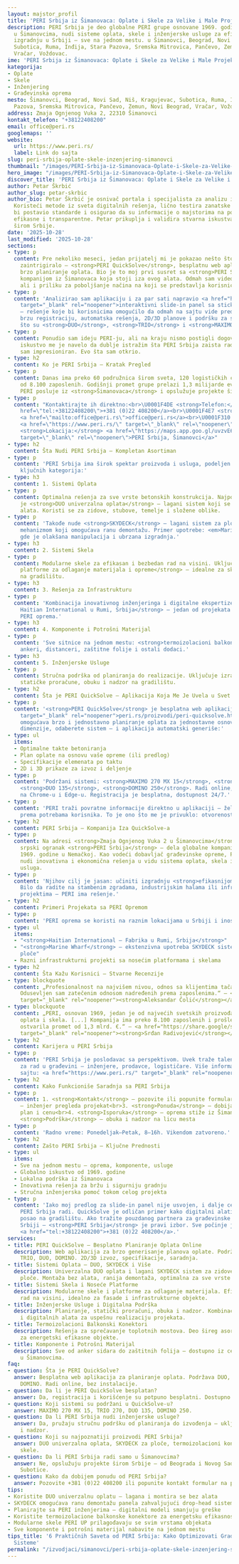 ```yaml
---
layout: majstor_profil
title: 'PERI Srbija iz Šimanovaca: Oplate i Skele za Velike i Male Projekte'
description: PERI Srbija je deo globalne PERI grupe osnovane 1969. godine. Sa sedištem
  u Šimanovcima, nudi sisteme oplata, skele i inženjerske usluge za efikasniju i bezbedniju
  izgradnju u Srbiji – sve na jednom mestu. u Šimanovci, Beograd, Novi Sad, Niš, Kragujevac,
  Subotica, Ruma, Inđija, Stara Pazova, Sremska Mitrovica, Pančevo, Zemun, Novi Beograd,
  Vračar, Voždovac.
ime: 'PERI Srbija iz Šimanovaca: Oplate i Skele za Velike i Male Projekte'
kategorija:
- Oplate
- Skele
- Inženjering
- Građevinska oprema
mesto: Šimanovci, Beograd, Novi Sad, Niš, Kragujevac, Subotica, Ruma, Inđija, Stara
  Pazova, Sremska Mitrovica, Pančevo, Zemun, Novi Beograd, Vračar, Voždovac
address: Zmaja Ognjenog Vuka 2, 22310 Šimanovci
kontakt_telefon: "+38122408200"
email: office@peri.rs
googlemaps: ''
website:
  url: https://www.peri.rs/
  label: Link do sajta
slug: peri-srbija-oplate-skele-inzenjering-simanovci
thumbnail: "/images/PERI-Srbija-iz-Simanovaca-Oplate-i-Skele-za-Velike-i-Male-Projekte.webp"
hero_image: "/images/PERI-Srbija-iz-Simanovaca-Oplate-i-Skele-za-Velike-i-Male-Projekte.webp"
discover_title: 'PERI Srbija iz Šimanovaca: Oplate i Skele za Velike i Male Projekte'
author: Petar Škrbić
author_slug: petar-skrbic
author_bio: Petar Škrbić je osnivač portala i specijalista za analizu i proveru kvaliteta.
  Koristeći metode iz sveta digitalnih rešenja, lično testira zanatske usluge kako
  bi postavio standarde i osigurao da su informacije o majstorima na portalu pouzdane,
  efikasne i transparentne. Petar prikuplja i validira stvarna iskustva korisnika
  širom Srbije.
date: '2025-10-28'
last_modified: '2025-10-28'
sections:
- type: p
  content: Pre nekoliko meseci, jedan prijatelj mi je pokazao nešto što me je odmah
    zaintrigiralo – <strong>PERI QuickSolve</strong>, besplatnu web aplikaciju za
    brzo planiranje oplata. Bio je to moj prvi susret sa <strong>PERI Srbija</strong>,
    kompanijom iz Šimanovaca koja stoji iza ovog alata. Odmah sam video potencijal,
    ali i priliku za poboljšanje načina na koji se predstavlja korisnicima.
- type: p
  content: 'Analizirao sam aplikaciju i za par sati napravio <a href="https://notoolsnocraft.github.io/PERI-Quicksolve-Slide-In-Panel-Widget-Demo/"
    target="_blank" rel="noopener">interaktivni slide-in panel sa sticky dugmetom</a>
    – rešenje koje bi korisnicima omogućilo da odmah na sajtu vide prednosti QuickSolve-a:
    brzu registraciju, automatska rešenja, 2D/3D planove i podršku za sisteme kao
    što su <strong>DUO</strong>, <strong>TRIO</strong> i <strong>MAXIMO</strong>.'
- type: p
  content: Ponudio sam ideju PERI-ju, ali na kraju nismo postigli dogovor. Ipak, to
    iskustvo me je navelo da dublje istražim šta PERI Srbija zaista radi – i ostao
    sam impresioniran. Evo šta sam otkrio.
- type: h2
  content: Ko je PERI Srbija – Kratak Pregled
- type: p
  content: Danas ima preko 60 podružnica širom sveta, 120 logističkih centara i više
    od 8.100 zaposlenih. Godišnji promet grupe prelazi 1,3 milijarde evra. U Srbiji,
    PERI posluje iz <strong>Šimanovaca</strong> i opslužuje projekte širom zemlje.
- type: p
  content: "Kontaktirajte ih direktno:<br>\U0001F4DE <strong>Telefon:</strong> <a
    href=\"tel:+38122408200\">+381 (0)22 408200</a><br>\U0001F4E7 <strong>Email:</strong>
    <a href=\"mailto:office@peri.rs\">office@peri.rs</a><br>\U0001F310 <strong>Veb-sajt:</strong>
    <a href=\"https://www.peri.rs/\" target=\"_blank\" rel=\"noopener\">peri.rs</a><br>\U0001F4CD
    <strong>Lokacija:</strong> <a href=\"https://maps.app.goo.gl/uvzvE6ycjwpv2VbJ8\"
    target=\"_blank\" rel=\"noopener\">PERI Srbija, Šimanovci</a>"
- type: h2
  content: Šta Nudi PERI Srbija – Kompletan Asortiman
- type: p
  content: 'PERI Srbija ima širok spektar proizvoda i usluga, podeljen u nekoliko
    ključnih kategorija:'
- type: h3
  content: 1. Sistemi Oplata
- type: p
  content: Optimalna rešenja za sve vrste betonskih konstrukcija. Najpoznatiji proizvod
    je <strong>DUO univerzalna oplata</strong> – lagani sistem koji se montira bez
    alata. Koristi se za zidove, stubove, temelje i složene oblike.
- type: p
  content: 'Takođe nude <strong>SKYDECK</strong> – lagani sistem za ploče sa drop-head
    mehanizmom koji omogućava ranu demontažu. Primer upotrebe: <em>Marine Wharf projekat</em>
    gde je olakšana manipulacija i ubrzana izgradnja.'
- type: h3
  content: 2. Sistemi Skela
- type: p
  content: Modularne skele za efikasan i bezbedan rad na visini. Uključuju <strong>noseće
    platforme za odlaganje materijala i opreme</strong> – idealne za skladištenje
    na gradilištu.
- type: h3
  content: 3. Rešenja za Infrastrukturu
- type: p
  content: 'Kombinacija inovativnog inženjeringa i digitalne ekspertize. Primer: <strong>fabrika
    Haitian International u Rumi, Srbija</strong> – jedan od projekata gde je korišćena
    PERI oprema.'
- type: h3
  content: 4. Komponente i Potrošni Materijal
- type: p
  content: 'Sve sitnice na jednom mestu: <strong>termoizolacioni balkonski konektori</strong>,
    ankeri, distanceri, zaštitne folije i ostali dodaci.'
- type: h3
  content: 5. Inženjerske Usluge
- type: p
  content: Stručna podrška od planiranja do realizacije. Uključuje izradu planova,
    statičke proračune, obuku i nadzor na gradilištu.
- type: h2
  content: Šta je PERI QuickSolve – Aplikacija Koja Me Je Uvela u Svet PERI-ja
- type: p
  content: '<strong>PERI QuickSolve</strong> je besplatna web aplikacija (<a href="https://www.peri.rs/proizvodi/peri-quicksolve.html"
    target="_blank" rel="noopener">peri.rs/proizvodi/peri-quicksolve.html</a>) koja
    omogućava brzo i jednostavno planiranje oplata za jednostavne osnove. Unesete
    dimenzije, odaberete sistem – i aplikacija automatski generiše:'
- type: ul
  items:
  - Optimalne takte betoniranja
  - Plan oplate na osnovu vaše opreme (ili predlog)
  - Specifikacije elemenata po taktu
  - 2D i 3D prikaze za izvoz i deljenje
- type: p
  content: 'Podržani sistemi: <strong>MAXIMO 270 MX 15</strong>, <strong>TRIO 270</strong>,
    <strong>DUO 135</strong>, <strong>DOMINO 250</strong>. Radi online, bez instalacije,
    na Chrome-u i Edge-u. Registracija je besplatna, dostupnost 24/7.'
- type: p
  content: 'PERI traži povratne informacije direktno u aplikaciji – žele da je razvijaju
    prema potrebama korisnika. To je ono što me je privuklo: otvorenost ka unapređenju.'
- type: h2
  content: PERI Srbija – Kompanija Iza QuickSolve-a
- type: p
  content: Na adresi <strong>Zmaja Ognjenog Vuka 2 u Šimanovcima</strong> nalazi se
    srpski ogranak <strong>PERI Srbija</strong> – dela globalne kompanije osnovane
    1969. godine u Nemačkoj. Kao vodeći dobavljač građevinske opreme, PERI Srbija
    nudi inovativna i ekonomična rešenja u vidu sistema oplata, skela i inženjerskih
    usluga.
- type: p
  content: 'Njihov cilj je jasan: učiniti izgradnju <strong>efikasnijom, bržom i sigurnijom</strong>.
    Bilo da radite na stambenim zgradama, industrijskim halama ili infrastrukturnim
    projektima – PERI ima rešenje.'
- type: h2
  content: Primeri Projekata sa PERI Opremom
- type: p
  content: 'PERI oprema se koristi na raznim lokacijama u Srbiji i inostranstvu:'
- type: ul
  items:
  - "<strong>Haitian International – Fabrika u Rumi, Srbija</strong>"
  - "<strong>Marine Wharf</strong> – ekstenzivna upotreba SKYDECK sistema za lake
    ploče"
  - Razni infrastrukturni projekti sa nosećim platformama i skelama
- type: h2
  content: Šta Kažu Korisnici – Stvarne Recenzije
- type: blockquote
  content: „Profesionalnost na najvišem nivou, odnos sa klijentima tačan i precizan.
    Odusevljen sam zatečenim odnosom nadređenih prema zaposlenima.“ – <a href="https://share.google/7pRZjE1wjNi5aPKiF"
    target="_blank" rel="noopener"><strong>Aleksandar Čolić</strong></a>
- type: blockquote
  content: „PERI, osnovan 1969, jedan je od najvećih svetskih proizvođača sistema
    oplata i skela. [...] Kompanija ima preko 8.100 zaposlenih i prošle godine je
    ostvarila promet od 1,3 mlrd. €.“ – <a href="https://share.google/stjMsLBulQRtgY5qR"
    target="_blank" rel="noopener"><strong>Srđan Radivojević</strong></a>
- type: h2
  content: Karijera u PERI Srbija
- type: p
  content: 'PERI Srbija je poslodavac sa perspektivom. Uvek traže talentovane pojedince
    za rad u građevini – inženjere, prodavce, logističare. Više informacija na njihovom
    sajtu: <a href="https://www.peri.rs/" target="_blank" rel="noopener">peri.rs</a>'
- type: h2
  content: Kako Funkcioniše Saradnja sa PERI Srbija
- type: p
  content: 1. <strong>Kontakt</strong> – pozovite ili popunite formular<br>2. <strong>Analiza</strong>
    – inženjer pregleda projekat<br>3. <strong>Ponuda</strong> – dobijate detaljan
    plan i cenu<br>4. <strong>Isporuka</strong> – oprema stiže iz Šimanovaca<br>5.
    <strong>Podrška</strong> – obuka i nadzor na licu mesta
- type: p
  content: 'Radno vreme: Ponedeljak–Petak, 8–16h. Vikendom zatvoreno.'
- type: h2
  content: Zašto PERI Srbija – Ključne Prednosti
- type: ul
  items:
  - Sve na jednom mestu – oprema, komponente, usluge
  - Globalno iskustvo od 1969. godine
  - Lokalna podrška iz Šimanovaca
  - Inovativna rešenja za bržu i sigurniju gradnju
  - Stručna inženjerska pomoć tokom celog projekta
- type: p
  content: 'Iako moj predlog za slide-in panel nije usvojen, i dalje cenim ono što
    PERI Srbija radi. QuickSolve je odličan primer kako digitalni alati mogu olakšati
    posao na gradilištu. Ako tražite pouzdanog partnera za građevinske projekte u
    Srbiji – <strong>PERI Srbija</strong> je pravi izbor. Sve počinje jednim pozivom:
    <a href="tel:+38122408200">+381 (0)22 408200</a>.'
services:
- title: PERI QuickSolve – Besplatno Planiranje Oplata Online
  description: Web aplikacija za brzo generisanje planova oplate. Podržava MAXIMO,
    TRIO, DUO, DOMINO. 2D/3D izvoz, specifikacije, saradnja.
- title: Sistemi Oplata – DUO, SKYDECK i Više
  description: Univerzalna DUO oplata i lagani SKYDECK sistem za zidove, stubove i
    ploče. Montaža bez alata, ranija demontaža, optimalna za sve vrste betonskih radova.
- title: Sistemi Skela i Noseće Platforme
  description: Modularne skele i platforme za odlaganje materijala. Efikasan i bezbedan
    rad na visini, idealno za fasade i infrastrukturne objekte.
- title: Inženjerske Usluge i Digitalna Podrška
  description: Planiranje, statički proračuni, obuka i nadzor. Kombinacija inženjeringa
    i digitalnih alata za uspešnu realizaciju projekata.
- title: Termoizolacioni Balkonski Konektori
  description: Rešenja za sprečavanje toplotnih mostova. Deo šireg asortimana komponenti
    za energetski efikasne objekte.
- title: Komponente i Potrošni Materijal
  description: Sve od anker sidara do zaštitnih folija – dostupno iz centralnog skladišta
    u Šimanovcima.
faq:
- question: Šta je PERI QuickSolve?
  answer: Besplatna web aplikacija za planiranje oplata. Podržava DUO, TRIO, MAXIMO,
    DOMINO. Radi online, bez instalacije.
- question: Da li je PERI QuickSolve besplatan?
  answer: Da, registracija i korišćenje su potpuno besplatni. Dostupno 24/7.
- question: Koji sistemi su podržani u QuickSolve-u?
  answer: MAXIMO 270 MX 15, TRIO 270, DUO 135, DOMINO 250.
- question: Da li PERI Srbija nudi inženjerske usluge?
  answer: Da, pružaju stručnu podršku od planiranja do izvođenja – uključujući obuku
    i nadzor.
- question: Koji su najpoznatiji proizvodi PERI Srbija?
  answer: DUO univerzalna oplata, SKYDECK za ploče, termoizolacioni konektori i modularne
    skele.
- question: Da li PERI Srbija radi samo u Šimanovcima?
  answer: Ne, opslužuju projekte širom Srbije – od Beograda i Novog Sada do Niša i
    Subotice.
- question: Kako da dobijem ponudu od PERI Srbija?
  answer: Pozovite +381 (0)22 408200 ili popunite kontakt formular na peri.rs.
tips:
- Koristite DUO univerzalnu oplatu – lagana i montira se bez alata
- SKYDECK omogućava ranu demontažu panela zahvaljujući drop-head sistemu
- Planirajte sa PERI inženjerima – digitalni modeli smanjuju greške
- Koristite termoizolacione balkonske konektore za energetsku efikasnost
- Modularne skele PERI UP prilagođavaju se svim vrstama objekata
- Sve komponente i potrošni materijal nabavite na jednom mestu
tips_title: '6 Praktičnih Saveta od PERI Srbija: Kako Optimizovati Gradilište uz Njihove
  Sisteme'
permalink: "/izvodjaci/simanovci/peri-srbija-oplate-skele-inzenjering-simanovci/"
---
```

